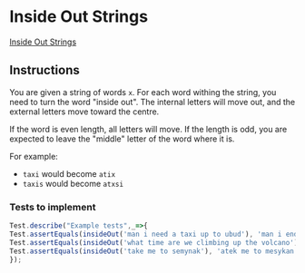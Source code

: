 # Inside Out Strings

[Inside Out Strings](https://www.codewars.com/kata/inside-out-strings/train/javascript)

## Instructions

You are given a string of words `x`. For each word withing the string, you need to turn the word "inside out". The internal letters will move out, and the external letters move toward the centre.

If the word is even length, all letters will move. If the length is odd, you are expected to leave the "middle" letter of the word where it is.

For example:

- `taxi` would become `atix`
- `taxis` would become `atxsi`

### Tests to implement

```javascript
Test.describe("Example tests",_=>{
Test.assertEquals(insideOut('man i need a taxi up to ubud'), 'man i ende a atix up to budu');
Test.assertEquals(insideOut('what time are we climbing up the volcano'), 'hwta item are we milcgnib up the lovcona'); 
Test.assertEquals(insideOut('take me to semynak'), 'atek me to mesykan');
});
```